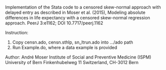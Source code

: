 Implementation of the Stata code to a censored skew-normal approach with delayed entry as described in Moser et al. (2015), Modeling absolute differences in life expectancy with a censored skew-normal regression approach. PeerJ 3:e1162; DOI 10.7717/peerj.1162

Instruction:

1) Copy censn.ado, censn.sthlp, sn_ltrun.ado into .../ado path
2) Run Example.do, where a data example is provided

Author:
André Moser
Institute of Social and Preventive Medicine (ISPM)
University of Bern
Finkenhubelweg 11
Switzerland, CH-3012 Bern
